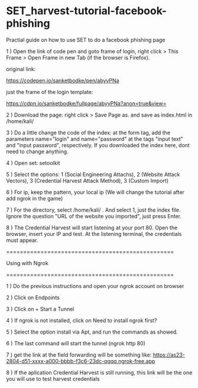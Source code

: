 # SET_harvest-tutorial-facebook-phishing
Practial guide on how to use SET to do a facebook phishing page

1 ) Open the link of code pen and goto frame of login, right click > This Frame > Open Frame in new Tab (if the browser is Firefox).

original link:

https://codepen.io/sanketbodke/pen/abyyPNa

just the frame of the login template:

https://cdpn.io/sanketbodke/fullpage/abyyPNa?anon=true&view=


2 ) Download the page: right click > Save Page as. and save as index.html in /home/kali/


3 ) Do a little change the code of the index: at the form tag, add the parameters name="login" and name="password" at the tags "input text" and "input password", respectively. If you downloaded the index here, dont need to change anything.


4 ) Open set: setoolkit


5 ) Select the options: 1 (Social Engineering Attachs), 2 (Website Attack Vectors), 3 (Credential Harvest Attack Method), 3 (Custom Import)


6 ) For ip, keep the pattern, your local ip (We will change the tutorial after add ngrok in the game)


7 ) For the directory, select /home/kali/ . And select 1, just the index file. Ignore the question "URL of the website you imported", just press Enter.


8 ) The Credential Harvest will start listening at your port 80. Open the browser, insert your IP and test. At the listening terminal, the credentials must appear.


=================================================

Using with Ngrok

=================================================

1 ) Do the previous instructions and open your ngrok account on browser

2 ) Click on Endpoints

3 ) Click on + Start a Tunnel

4 ) If ngrok is not installed, click on Need to install ngrok first?

5 ) Select the option install via Apt, and run the commands as showed.

6 ) The last command will start the tunnel (ngrok http 80)

7 ) get the link at the field forwarding
will be something like:
https://as23-2804-d51-xxxx-a000-bbbb-f3c6-23dc-qqqq.ngrok-free.app

8 ) If the aplication Credential Harvest is still running, this link will be the one you will use to test harvest credentials
